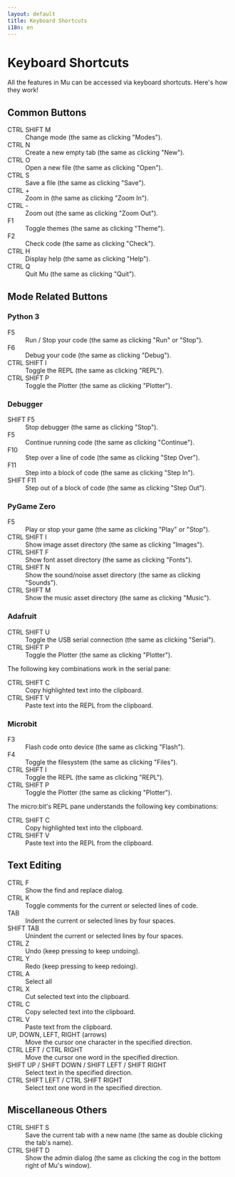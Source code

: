 ```yaml
---
layout: default
title: Keyboard Shortcuts 
i18n: en
---
```


# Keyboard Shortcuts 

All the features in Mu can be accessed via keyboard shortcuts. Here's how they
work!

## Common Buttons

<dl>
    <dt>CTRL SHIFT M</dt>
    <dd>Change mode (the same as clicking "Modes").</dd>
    <dt>CTRL N</dt>
    <dd>Create a new empty tab (the same as clicking "New").</dd>
    <dt>CTRL O</dt>
    <dd>Open a new file (the same as clicking "Open").</dd>
    <dt>CTRL S</dt>
    <dd>Save a file (the same as clicking "Save").</dd>
    <dt>CTRL +</dt>
    <dd>Zoom in (the same as clicking "Zoom In").</dd>
    <dt>CTRL -</dt>
    <dd>Zoom out (the same as clicking "Zoom Out").</dd>
    <dt>F1</dt>
    <dd>Toggle themes (the same as clicking "Theme").</dd>
    <dt>F2</dt>
    <dd>Check code (the same as clicking "Check").</dd>
    <dt>CTRL H</dt>
    <dd>Display help (the same as clicking "Help").</dd>
    <dt>CTRL Q</dt>
    <dd>Quit Mu (the same as clicking "Quit").</dd>
</dl>

## Mode Related Buttons

### Python 3

<dl>
    <dt>F5</dt>
    <dd>Run / Stop your code (the same as clicking "Run" or "Stop").</dd>
    <dt>F6</dt>
    <dd>Debug your code (the same as clicking "Debug").</dd>
    <dt>CTRL SHIFT I</dt>
    <dd>Toggle the REPL (the same as clicking "REPL").</dd>
    <dt>CTRL SHIFT P</dt>
    <dd>Toggle the Plotter (the same as clicking "Plotter").</dd>
</dl>

### Debugger

<dl>
    <dt>SHIFT F5</dt>
    <dd>Stop debugger (the same as clicking "Stop").</dd>
    <dt>F5</dt>
    <dd>Continue running code (the same as clicking "Continue").</dd>
    <dt>F10</dt>
    <dd>Step over a line of code (the same as clicking "Step Over").</dd>
    <dt>F11</dt>
    <dd>Step into a block of code (the same as clicking "Step In").</dd>
    <dt>SHIFT F11</dt>
    <dd>Step out of a block of code (the same as clicking "Step Out").</dd>
</dl>

### PyGame Zero 

<dl>
    <dt>F5</dt>
    <dd>Play or stop your game (the same as clicking "Play" or "Stop").</dd>
    <dt>CTRL SHIFT I</dt>
    <dd>Show image asset directory (the same as clicking "Images").</dd>
    <dt>CTRL SHIFT F</dt>
    <dd>Show font asset directory (the same as clicking "Fonts").</dd>
    <dt>CTRL SHIFT N</dt>
    <dd>Show the sound/noise asset directory (the same as clicking "Sounds").</dd>
    <dt>CTRL SHIFT M</dt>
    <dd>Show the music asset directory (the same as clicking "Music").</dd>
</dl>

### Adafruit 

<dl>
    <dt>CTRL SHIFT U</dt>
    <dd>Toggle the USB serial connection (the same as clicking "Serial").</dd>
    <dt>CTRL SHIFT P</dt>
    <dd>Toggle the Plotter (the same as clicking "Plotter").</dd>
</dl>

The following key combinations work in the serial pane:

<dl>
    <dt>CTRL SHIFT C</dt>
    <dd>Copy highlighted text into the clipboard.</dd>
    <dt>CTRL SHIFT V</dt>
    <dd>Paste text into the REPL from the clipboard.</dd>
</dl>

### Microbit 

<dl>
    <dt>F3</dt>
    <dd>Flash code onto device (the same as clicking "Flash").</dd>
    <dt>F4</dt>
    <dd>Toggle the filesystem (the same as clicking "Files").</dd>
    <dt>CTRL SHIFT I</dt>
    <dd>Toggle the REPL (the same as clicking "REPL").</dd>
    <dt>CTRL SHIFT P</dt>
    <dd>Toggle the Plotter (the same as clicking "Plotter").</dd>
</dl>

The micro:bit's REPL pane understands the following key combinations:

<dl>
    <dt>CTRL SHIFT C</dt>
    <dd>Copy highlighted text into the clipboard.</dd>
    <dt>CTRL SHIFT V</dt>
    <dd>Paste text into the REPL from the clipboard.</dd>
</dl>

## Text Editing

<dl>
    <dt>CTRL F</dt>
    <dd>Show the find and replace dialog.</dd>
    <dt>CTRL K</dt>
    <dd>Toggle comments for the current or selected lines of code.</dd>
    <dt>TAB</dt>
    <dd>Indent the current or selected lines by four spaces.</dd>
    <dt>SHIFT TAB</dt>
    <dd>Unindent the current or selected lines by four spaces.</dd>
    <dt>CTRL Z</dt>
    <dd>Undo (keep pressing to keep undoing).</dd>
    <dt>CTRL Y</dt>
    <dd>Redo (keep pressing to keep redoing).</dd>
    <dt>CTRL A</dt>
    <dd>Select all</dd>
    <dt>CTRL X</dt>
    <dd>Cut selected text into the clipboard.</dd>
    <dt>CTRL C</dt>
    <dd>Copy selected text into the clipboard.</dd>
    <dt>CTRL V</dt>
    <dd>Paste text from the clipboard.</dd>
    <dt>UP, DOWN, LEFT, RIGHT (arrows)</dt>
    <dd>Move the cursor one character in the specified direction.</dd>
    <dt>CTRL LEFT / CTRL RIGHT</dt>
    <dd>Move the cursor one word in the specified direction.</dd>
    <dt>SHIFT UP / SHIFT DOWN / SHIFT LEFT / SHIFT RIGHT</dt>
    <dd>Select text in the specified direction.</dd>
    <dt>CTRL SHIFT LEFT / CTRL SHIFT RIGHT</dt>
    <dd>Select text one word in the specified direction.</dd>
</dl>

## Miscellaneous Others

<dl>
    <dt>CTRL SHIFT S</dt>
    <dd>Save the current tab with a new name (the same as double clicking the
    tab's name).</dd>
    <dt>CTRL SHIFT D</dt>
    <dd>Show the admin dialog (the same as clicking the cog in the bottom right
    of Mu's window).</dd>
</dl>
